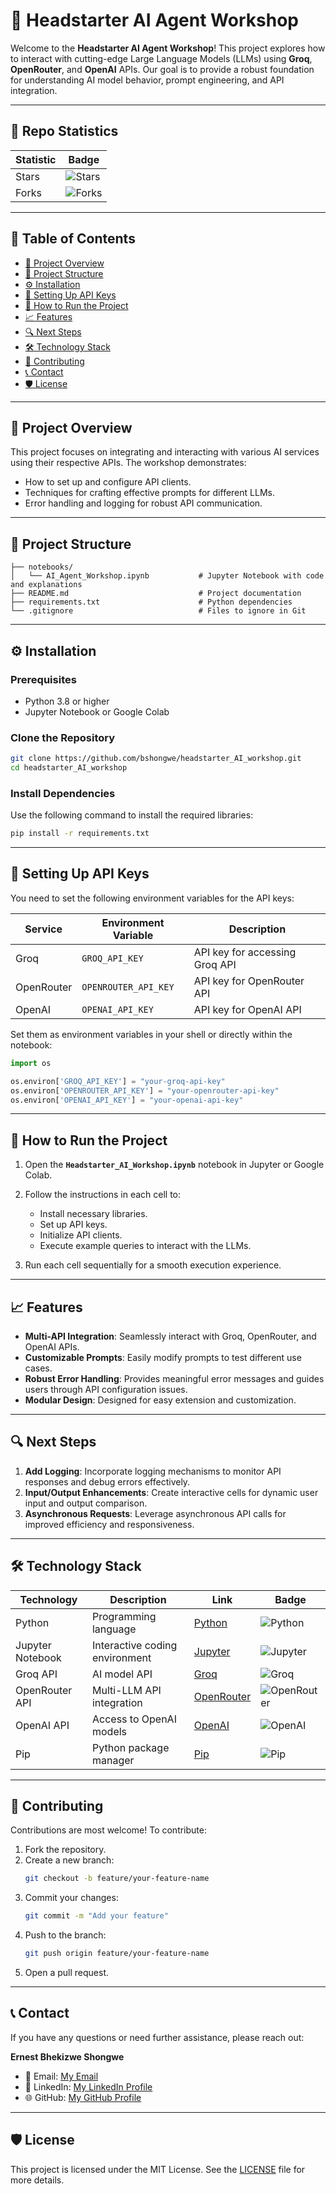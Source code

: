 # 🧠 Headstarter AI Agent Workshop

Welcome to the **Headstarter AI Agent Workshop**! This project explores how to interact with cutting-edge Large Language Models (LLMs) using **Groq**, **OpenRouter**, and **OpenAI** APIs. Our goal is to provide a robust foundation for understanding AI model behavior, prompt engineering, and API integration.

---

## 🚀 Repo Statistics

| **Statistic** | **Badge**                                                                 |
|---------------|---------------------------------------------------------------------------|
| Stars         | ![Stars](https://img.shields.io/github/stars/bshongwe/headstarter_AI_workshop?style=social) |
| Forks         | ![Forks](https://img.shields.io/github/forks/bshongwe/headstarter_AI_workshop?style=social) |

---

## 📌 Table of Contents

- [🚀 Project Overview](#-project-overview)  
- [📂 Project Structure](#-project-structure)  
- [⚙️ Installation](#%EF%B8%8F-installation)  
- [🔐 Setting Up API Keys](#-setting-up-api-keys)  
- [🧪 How to Run the Project](#-how-to-run-the-project)  
- [📈 Features](#-features)  
- [🔍 Next Steps](#-next-steps)  
- [🛠️ Technology Stack](#️-technology-stack)  
- [🤝 Contributing](#-contributing)  
- [📞 Contact](#-contact)  
- [🛡️ License](#%EF%B8%8F-license)

---

## 🚀 Project Overview

This project focuses on integrating and interacting with various AI services using their respective APIs. The workshop demonstrates:

- How to set up and configure API clients.
- Techniques for crafting effective prompts for different LLMs.
- Error handling and logging for robust API communication.

---

## 📂 Project Structure

```plaintext
├── notebooks/
│   └── AI_Agent_Workshop.ipynb           # Jupyter Notebook with code and explanations
├── README.md                             # Project documentation
├── requirements.txt                      # Python dependencies
└── .gitignore                            # Files to ignore in Git
```

---

## ⚙️ Installation

### Prerequisites

- Python 3.8 or higher
- Jupyter Notebook or Google Colab

### Clone the Repository

```bash
git clone https://github.com/bshongwe/headstarter_AI_workshop.git
cd headstarter_AI_workshop
```

### Install Dependencies

Use the following command to install the required libraries:

```bash
pip install -r requirements.txt
```

---

## 🔐 Setting Up API Keys

You need to set the following environment variables for the API keys:

| **Service** | **Environment Variable**    | **Description**                 |
|-------------|-----------------------------|---------------------------------|
| Groq        | `GROQ_API_KEY`               | API key for accessing Groq API  |
| OpenRouter  | `OPENROUTER_API_KEY`         | API key for OpenRouter API      |
| OpenAI      | `OPENAI_API_KEY`             | API key for OpenAI API          |

Set them as environment variables in your shell or directly within the notebook:

```python
import os

os.environ['GROQ_API_KEY'] = "your-groq-api-key"
os.environ['OPENROUTER_API_KEY'] = "your-openrouter-api-key"
os.environ['OPENAI_API_KEY'] = "your-openai-api-key"
```

---

## 🧪 How to Run the Project

1. Open the **`Headstarter_AI_Workshop.ipynb`** notebook in Jupyter or Google Colab.
2. Follow the instructions in each cell to:
   - Install necessary libraries.
   - Set up API keys.
   - Initialize API clients.
   - Execute example queries to interact with the LLMs.

3. Run each cell sequentially for a smooth execution experience.

---

## 📈 Features

- **Multi-API Integration**: Seamlessly interact with Groq, OpenRouter, and OpenAI APIs.
- **Customizable Prompts**: Easily modify prompts to test different use cases.
- **Robust Error Handling**: Provides meaningful error messages and guides users through API configuration issues.
- **Modular Design**: Designed for easy extension and customization.

---

## 🔍 Next Steps

1. **Add Logging**: Incorporate logging mechanisms to monitor API responses and debug errors effectively.
2. **Input/Output Enhancements**: Create interactive cells for dynamic user input and output comparison.
3. **Asynchronous Requests**: Leverage asynchronous API calls for improved efficiency and responsiveness.

---

## 🛠️ Technology Stack

| **Technology**  | **Description**                     | **Link**                              | **Badge**                                                                 |
|-----------------|-------------------------------------|---------------------------------------|---------------------------------------------------------------------------|
| Python          | Programming language                | [Python](https://www.python.org)      | ![Python](https://img.shields.io/badge/Python-3.8+-blue?logo=python)     |
| Jupyter Notebook| Interactive coding environment      | [Jupyter](https://jupyter.org)        | ![Jupyter](https://img.shields.io/badge/Jupyter-Notebook-orange?logo=jupyter) |
| Groq API        | AI model API                        | [Groq](https://www.groq.com)          | ![Groq](https://img.shields.io/badge/Groq-API-green?logo=groq)           |
| OpenRouter API  | Multi-LLM API integration           | [OpenRouter](https://openrouter.ai)   | ![OpenRouter](https://img.shields.io/badge/OpenRouter-API-red?logo=openrouter) |
| OpenAI API      | Access to OpenAI models             | [OpenAI](https://openai.com)          | ![OpenAI](https://img.shields.io/badge/OpenAI-API-blue?logo=openai)      |
| Pip             | Python package manager              | [Pip](https://pip.pypa.io/en/stable/) | ![Pip](https://img.shields.io/badge/Pip-Package%20Manager-blueviolet?logo=pypi) |

---

## 🤝 Contributing

Contributions are most welcome! To contribute:

1. Fork the repository.
2. Create a new branch:  
   ```bash
   git checkout -b feature/your-feature-name
   ```
3. Commit your changes:  
   ```bash
   git commit -m "Add your feature"
   ```
4. Push to the branch:  
   ```bash
   git push origin feature/your-feature-name
   ```
5. Open a pull request.

---

## 📞 Contact

If you have any questions or need further assistance, please reach out:

**Ernest Bhekizwe Shongwe**  
- 📧 Email: [My Email](mailto:shongwe.bhekizwe@yahoo.com)  
- 💼 LinkedIn: [My LinkedIn Profile](https://linkedin.com/in/ernest-shongwe)  
- 🌐 GitHub: [My GitHub Profile](https://github.com/bshongwe)

---

## 🛡️ License

This project is licensed under the MIT License. See the [LICENSE](LICENSE) file for more details.
